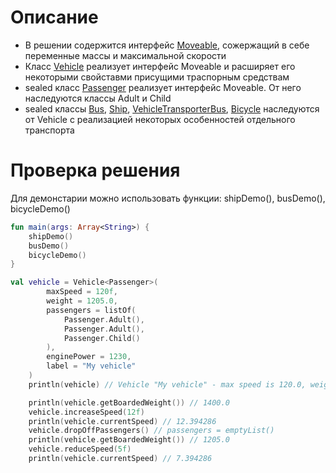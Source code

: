 # Описание
- В решении содержится интерфейс <a href="src/main/kotlin/domain/interfaces/Moveable.kt">Moveable</a>, сожержащий в себе переменные массы и максимальной скорости
- Класс <a href="src/main/kotlin/domain/model/Vehicle">Vehicle</a> реализует интерфейс Moveable и расширяет его некоторыми свойставми присущими траспорным средствам
- sealed класс <a href="src/main/kotlin/domain/model/Passenger.kt">Passenger</a> реализует интерфейс Moveable. От него наследуются классы Adult и Child
- sealed классы <a href="src/main/kotlin/domain/model/Bus.kt">Bus</a>, <a href="src/main/kotlin/domain/model/Ship.kt">Ship</a>, <a href="src/main/kotlin/domain/model/VehicleTransporterBus.kt">VehicleTransporterBus</a>, <a href="src/main/kotlin/domain/model/Bicycle.kt">Bicycle</a> наследуются от Vehicle с реализацией некоторых особенностей отдельного транспорта
# Проверка решения
Для демонстарии можно использовать функции: shipDemo(), busDemo(), bicycleDemo()
```kotlin
fun main(args: Array<String>) {
    shipDemo()
    busDemo()
    bicycleDemo()
}
```
```kotlin
val vehicle = Vehicle<Passenger>(
        maxSpeed = 120f,
        weight = 1205.0,
        passengers = listOf(
            Passenger.Adult(),
            Passenger.Adult(),
            Passenger.Child()
        ),
        enginePower = 1230,
        label = "My vehicle"
    )
    println(vehicle) // Vehicle "My vehicle" - max speed is 120.0, weight is 1205.0, boarded weight is 1400.0

    println(vehicle.getBoardedWeight()) // 1400.0
    vehicle.increaseSpeed(12f)
    println(vehicle.currentSpeed) // 12.394286
    vehicle.dropOffPassengers() // passengers = emptyList()
    println(vehicle.getBoardedWeight()) // 1205.0
    vehicle.reduceSpeed(5f)
    println(vehicle.currentSpeed) // 7.394286
```
